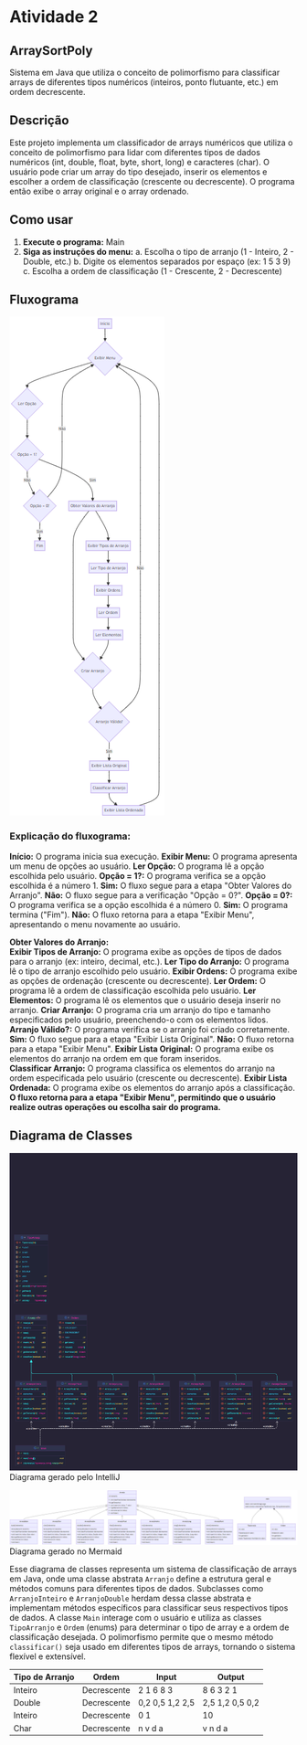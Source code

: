 # Atividade 2
## ArraySortPoly

Sistema em Java que utiliza o conceito de polimorfismo para classificar arrays de diferentes tipos numéricos (inteiros, ponto flutuante, etc.) em ordem decrescente.

## Descrição

Este projeto implementa um classificador de arrays numéricos que utiliza o conceito de polimorfismo para lidar com diferentes tipos de dados numéricos (int, double, float, byte, short, long) e caracteres (char). O usuário pode criar um array do tipo desejado, inserir os elementos e escolher a ordem de classificação (crescente ou decrescente). O programa então exibe o array original e o array ordenado.

## Como usar

1. **Execute o programa:** Main
2. **Siga as instruções do menu:**
   a. Escolha o tipo de arranjo (1 - Inteiro, 2 - Double, etc.)
   b. Digite os elementos separados por espaço (ex: 1 5 3 9)
   c. Escolha a ordem de classificação (1 - Crescente, 2 - Decrescente)

## Fluxograma
![Fluxograma - ArraySortPoly - Mermaid.png](Fluxograma%20-%20ArraySortPoly%20-%20Mermaid.png)

### Explicação do fluxograma:

**Início:** O programa inicia sua execução.
**Exibir Menu:** O programa apresenta um menu de opções ao usuário.
**Ler Opção:** O programa lê a opção escolhida pelo usuário.
**Opção = 1?:** O programa verifica se a opção escolhida é a número 1.
**Sim:** O fluxo segue para a etapa "Obter Valores do Arranjo".
**Não:** O fluxo segue para a verificação "Opção = 0?".
**Opção = 0?:** O programa verifica se a opção escolhida é a número 0.
**Sim:** O programa termina ("Fim").
**Não:** O fluxo retorna para a etapa "Exibir Menu", apresentando o menu novamente ao usuário.

**Obter Valores do Arranjo:**  
**Exibir Tipos de Arranjo:** O programa exibe as opções de tipos de dados para o arranjo (ex: inteiro, decimal, etc.).
**Ler Tipo do Arranjo:** O programa lê o tipo de arranjo escolhido pelo usuário.
**Exibir Ordens:** O programa exibe as opções de ordenação (crescente ou decrescente).
**Ler Ordem:** O programa lê a ordem de classificação escolhida pelo usuário.
**Ler Elementos:** O programa lê os elementos que o usuário deseja inserir no arranjo.
**Criar Arranjo:** O programa cria um arranjo do tipo e tamanho especificados pelo usuário, preenchendo-o com os elementos lidos.  
**Arranjo Válido?:** O programa verifica se o arranjo foi criado corretamente.
**Sim:** O fluxo segue para a etapa "Exibir Lista Original".
**Não:** O fluxo retorna para a etapa "Exibir Menu".
**Exibir Lista Original:** O programa exibe os elementos do arranjo na ordem em que foram inseridos.  
**Classificar Arranjo:** O programa classifica os elementos do arranjo na ordem especificada pelo usuário (crescente ou decrescente).
**Exibir Lista Ordenada:** O programa exibe os elementos do arranjo após a classificação.
**O fluxo retorna para a etapa "Exibir Menu", permitindo que o usuário realize outras operações ou escolha sair do programa.**

## Diagrama de Classes

![Diagrama de Classes - ArraySortPoly - IntelliJ.png](Diagrama%20de%20Classes%20-%20ArraySortPoly%20-%20IntelliJ.png)
Diagrama gerado pelo IntelliJ

![Diagrama de Classes - ArraySortPoly - Mermaid.png](Diagrama%20de%20Classes%20-%20ArraySortPoly%20-%20Mermaid.png)
Diagrama gerado no Mermaid

Esse diagrama de classes representa um sistema de classificação de arrays em Java, onde uma classe abstrata `Arranjo` define a estrutura geral e métodos comuns para diferentes tipos de dados. 
Subclasses como `ArranjoInteiro` e `ArranjoDouble` herdam dessa classe abstrata e implementam métodos específicos para classificar seus respectivos tipos de dados. 
A classe `Main` interage com o usuário e utiliza as classes `TipoArranjo` e `Ordem` (enums) para determinar o tipo de array e a ordem de classificação desejada. 
O polimorfismo permite que o mesmo método `classificar()` seja usado em diferentes tipos de arrays, tornando o sistema flexível e extensível.




| Tipo de Arranjo | Ordem       | Input           | Output          |
|-----------------|-------------|-----------------|-----------------|
| Inteiro         | Decrescente | 2 1 6 8 3       | 8 6 3 2 1       |
| Double          | Decrescente | 0,2 0,5 1,2 2,5 | 2,5 1,2 0,5 0,2 |
| Inteiro         | Decrescente | 0 1             | 10              |
| Char            | Decrescente | n v d a         | v n d a         |
















